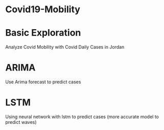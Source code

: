 # Covid19-Mobility

# Basic Exploration
Analyze Covid Mobility with Covid Daily Cases in Jordan

# ARIMA 
Use Arima forecast to predict cases 

# LSTM
Using neural network with lstm to predict cases (more accurate model to predict waves)
